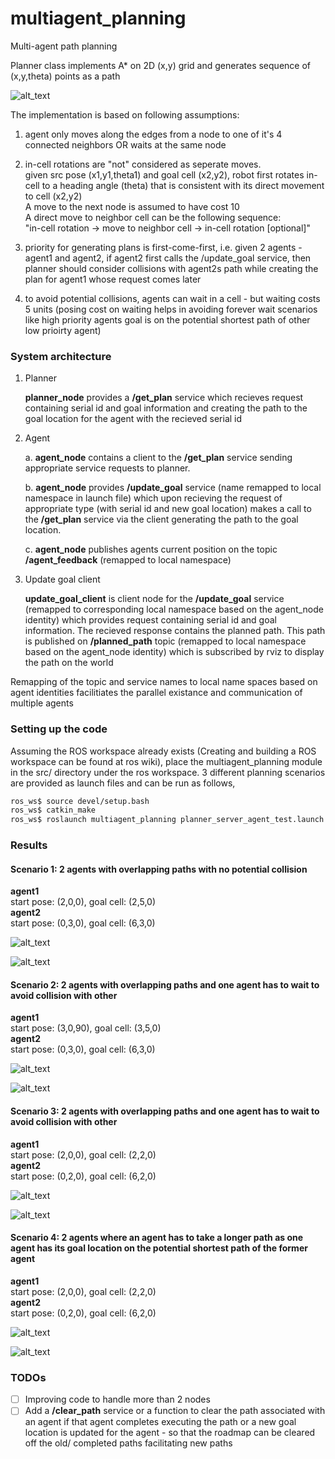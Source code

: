 # multiagent_planning
Multi-agent path planning

Planner class implements A* on 2D (x,y) grid and generates sequence of (x,y,theta) points as a path

![alt_text](https://github.com/ShanmukhaManoj11/multiagent_planning/blob/master/images/4connected_grid.png)

The implementation is based on following assumptions:
1. agent only moves along the edges from a node to one of it's 4 connected neighbors OR waits at the same node 
2. in-cell rotations are "not" considered as seperate moves.  
given src pose (x1,y1,theta1) and goal cell (x2,y2), robot first rotates in-cell to a heading angle (theta) that is consistent with its direct movement to cell (x2,y2)  
A move to the next node is assumed to have cost 10  
A direct move to neighbor cell can be the following sequence:  
	"in-cell rotation -> move to neighbor cell -> in-cell rotation [optional]"

3. priority for generating plans is first-come-first, i.e. given 2 agents - agent1 and agent2, if agent2 first calls the /update_goal service, then planner should consider collisions with agent2s path while creating the plan for agent1 whose request comes later

4. to avoid potential collisions, agents can wait in a cell - but waiting costs 5 units (posing cost on waiting helps in avoiding forever wait scenarios like high priority agents goal is on the potential shortest path of other low prioirty agent)

### System architecture

1. Planner

	**planner_node** provides a **/get_plan** service which recieves request containing serial id and goal information and creating the path to the goal location for the agent with the recieved serial id

2. Agent

	a. **agent_node** contains a client to the **/get_plan** service sending appropriate service requests to planner.

	b. **agent_node** provides **/update_goal** service (name remapped to local namespace in launch file) which upon recieving the request of appropriate type (with serial id and new goal location) makes a call to the **/get_plan** service via the client generating the path to the goal location. 

	c. **agent_node** publishes agents current position on the topic **/agent_feedback** (remapped to local namespace)

3. Update goal client

	**update_goal_client** is client node for the **/update_goal** service (remapped to corresponding local namespace based on the agent_node identity) which provides request containing serial id and goal information. The recieved response contains the planned path. This path is published on **/planned_path** topic (remapped to local namespace based on the agent_node identity) which is subscribed by rviz to display the path on the world

Remapping of the topic and service names to local name spaces based on agent identities facilitiates the parallel existance and communication of multiple agents 

### Setting up the code

Assuming the ROS workspace already exists (Creating and building a ROS workspace can be found at ros wiki), place the multiagent_planning module in the src/ directory under the ros workspace. 3 different planning scenarios are provided as launch files and can be run as follows,

```bash
ros_ws$ source devel/setup.bash 
ros_ws$ catkin_make
ros_ws$ roslaunch multiagent_planning planner_server_agent_test.launch
```

### Results

#### Scenario 1: 2 agents with overlapping paths with no potential collision

**agent1**  
start pose: (2,0,0), goal cell: (2,5,0)  
**agent2**  
start pose: (0,3,0), goal cell: (6,3,0)

![alt_text](https://github.com/ShanmukhaManoj11/multiagent_planning/blob/master/images/scenario1_rviz.png)

![alt_text](https://github.com/ShanmukhaManoj11/multiagent_planning/blob/master/images/scenario1_stdout_log.png)

#### Scenario 2: 2 agents with overlapping paths and one agent has to wait to avoid collision with other

**agent1**  
start pose: (3,0,90), goal cell: (3,5,0)  
**agent2**  
start pose: (0,3,0), goal cell: (6,3,0)

![alt_text](https://github.com/ShanmukhaManoj11/multiagent_planning/blob/master/images/scenario2_rviz.png)

![alt_text](https://github.com/ShanmukhaManoj11/multiagent_planning/blob/master/images/scenario2_stdout_log.png)

#### Scenario 3: 2 agents with overlapping paths and one agent has to wait to avoid collision with other

**agent1**  
start pose: (2,0,0), goal cell: (2,2,0)  
**agent2**  
start pose: (0,2,0), goal cell: (6,2,0)

![alt_text](https://github.com/ShanmukhaManoj11/multiagent_planning/blob/master/images/scenario3_rviz.png)

![alt_text](https://github.com/ShanmukhaManoj11/multiagent_planning/blob/master/images/scenario3_stdout_log.png)

#### Scenario 4: 2 agents where an agent has to take a longer path as one agent has its goal location on the potential shortest path of the former agent

**agent1**  
start pose: (2,0,0), goal cell: (2,2,0)  
**agent2**  
start pose: (0,2,0), goal cell: (6,2,0)

![alt_text](https://github.com/ShanmukhaManoj11/multiagent_planning/blob/master/images/scenario4_rviz.png)

![alt_text](https://github.com/ShanmukhaManoj11/multiagent_planning/blob/master/images/scenario4_stdout_log.png)

### TODOs

- [ ] Improving code to handle more than 2 nodes
- [ ] Add a **/clear_path** service or a function to clear the path associated with an agent if that agent completes executing the path or a new goal location is updated for the agent - so that the roadmap can be cleared off the old/ completed paths facilitating new paths